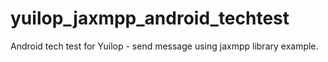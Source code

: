 yuilop_jaxmpp_android_techtest
==============================

Android tech test for Yuilop - send message using jaxmpp library example.
